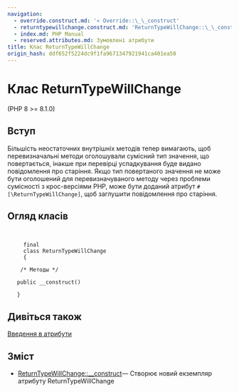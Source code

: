 ```yaml
---
navigation:
  - override.construct.md: '« Override::\_\_construct'
  - returntypewillchange.construct.md: 'ReturnTypeWillChange::\_\_construct »'
  - index.md: PHP Manual
  - reserved.attributes.md: Зумовлені атрибути
title: Клас ReturnTypeWillChange
origin_hash: ddf652f5224dc9f1fa9671347921941ca401ea50
---
```

# Клас ReturnTypeWillChange

(PHP 8 >= 8.1.0)

## Вступ

Більшість неостаточних внутрішніх методів тепер вимагають, щоб перевизначальні методи оголошували сумісний тип значення, що повертається, інакше при перевірці успадкування буде видано повідомлення про старіння. Якщо тип повертаного значення не може бути оголошений для перевизначуваного методу через проблеми сумісності з крос-версіями PHP, може бути доданий атрибут `#[\ReturnTypeWillChange]`, щоб заглушити повідомлення про старіння.

## Огляд класів

```classsynopsis

    
     final
     class ReturnTypeWillChange
     {

    /* Методы */
    
   public __construct()

   }
```

## Дивіться також

[Введення в атрибути](language.attributes.md)

## Зміст

-   [ReturnTypeWillChange::\_\_construct](returntypewillchange.construct.md)— Створює новий екземпляр атрибуту ReturnTypeWillChange
